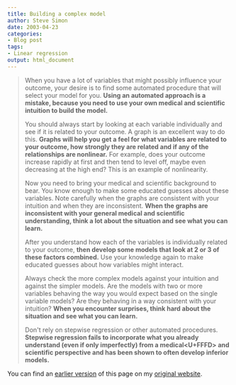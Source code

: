 ```yaml
---
title: Building a complex model
author: Steve Simon
date: 2003-04-23
categories:
- Blog post
tags:
- Linear regression 
output: html_document
---
```

> When you have a lot of variables that might possibly influence your
> outcome, your desire is to find some automated procedure that will
> select your model for you. **Using an automated approach is a mistake,
> because you need to use your own medical and scientific intuition to
> build the model.**
>
> You should always start by looking at each variable individually and
> see if it is related to your outcome. A graph is an excellent way to
> do this. **Graphs will help you get a feel for what variables are
> related to your outcome, how strongly they are related and if any of
> the relationships are nonlinear.** For example, does your outcome
> increase rapidly at first and then tend to level off, maybe even
> decreasing at the high end? This is an example of nonlinearity.
>
> Now you need to bring your medical and scientific background to bear.
> You know enough to make some educated guesses about these variables.
> Note carefully when the graphs are consistent with your intuition and
> when they are inconsistent. **When the graphs are inconsistent with
> your general medical and scientific understanding, think a lot about
> the situation and see what you can learn.**
>
> After you understand how each of the variables is individually related
> to your outcome, **then develop some models that look at 2 or 3 of
> these factors combined.** Use your knowledge again to make educated
> guesses about how variables might interact.
>
> Always check the more complex models against your intuition and
> against the simpler models. Are the models with two or more variables
> behaving the way you would expect based on the single variable models?
> Are they behaving in a way consistent with your intuition? **When you
> encounter surprises, think hard about the situation and see what you
> can learn.**
>
> Don\'t rely on stepwise regression or other automated procedures.
> **Stepwise regression fails to incorporate what you already understand
> (even if only imperfectly) from a medical<U+FFFD> and scientific perspective
> and has been shown to often develop inferior models.**

You can find an [earlier version](http://www.pmean.com/03/complex.html) of this page on my [original website](http://www.pmean.com/original_site.html).
